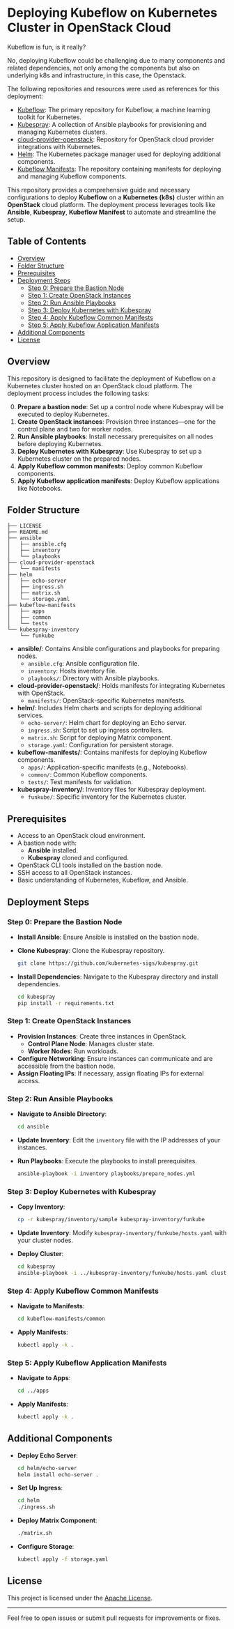 # Deploying Kubeflow on Kubernetes Cluster in OpenStack Cloud

Kubeflow is fun, is it really?

No, deploying Kubeflow could be challenging due to many components and related dependencies, not only among the components but also on underlying k8s and infrastructure, in this case, the Openstack. 

The following repositories and resources were used as references for this deployment:

- [Kubeflow](https://github.com/kubeflow/kubeflow): The primary repository for Kubeflow, a machine learning toolkit for Kubernetes.
- [Kubespray](https://github.com/kubernetes-sigs/kubespray): A collection of Ansible playbooks for provisioning and managing Kubernetes clusters.
- [cloud-provider-openstack](https://github.com/kubernetes/cloud-provider-openstack): Repository for OpenStack cloud provider integrations with Kubernetes.
- [Helm](https://github.com/helm/helm): The Kubernetes package manager used for deploying additional components.
- [Kubeflow Manifests](https://github.com/kubeflow/manifests): The repository containing manifests for deploying and managing Kubeflow components.

This repository provides a comprehensive guide and necessary configurations to deploy **Kubeflow** on a **Kubernetes (k8s)** cluster within an **OpenStack** cloud platform. The deployment process leverages tools like **Ansible**, **Kubespray**, **Kubeflow Manifest** to automate and streamline the setup.

## Table of Contents

- [Overview](#overview)
- [Folder Structure](#folder-structure)
- [Prerequisites](#prerequisites)
- [Deployment Steps](#deployment-steps)
  - [Step 0: Prepare the Bastion Node](#step-0-prepare-the-bastion-node)
  - [Step 1: Create OpenStack Instances](#step-1-create-openstack-instances)
  - [Step 2: Run Ansible Playbooks](#step-2-run-ansible-playbooks)
  - [Step 3: Deploy Kubernetes with Kubespray](#step-3-deploy-kubernetes-with-kubespray)
  - [Step 4: Apply Kubeflow Common Manifests](#step-4-apply-kubeflow-common-manifests)
  - [Step 5: Apply Kubeflow Application Manifests](#step-5-apply-kubeflow-application-manifests)
- [Additional Components](#additional-components)
- [License](#license)

## Overview

This repository is designed to facilitate the deployment of Kubeflow on a Kubernetes cluster hosted on an OpenStack cloud platform. The deployment process includes the following tasks:

0. **Prepare a bastion node**: Set up a control node where Kubespray will be executed to deploy Kubernetes.
1. **Create OpenStack instances**: Provision three instances—one for the control plane and two for worker nodes.
2. **Run Ansible playbooks**: Install necessary prerequisites on all nodes before deploying Kubernetes.
3. **Deploy Kubernetes with Kubespray**: Use Kubespray to set up a Kubernetes cluster on the prepared nodes.
4. **Apply Kubeflow common manifests**: Deploy common Kubeflow components.
5. **Apply Kubeflow application manifests**: Deploy Kubeflow applications like Notebooks.

## Folder Structure

```plaintext
├── LICENSE
├── README.md
├── ansible
│   ├── ansible.cfg
│   ├── inventory
│   └── playbooks
├── cloud-provider-openstack
│   └── manifests
├── helm
│   ├── echo-server
│   ├── ingress.sh
│   ├── matrix.sh
│   └── storage.yaml
├── kubeflow-manifests
│   ├── apps
│   ├── common
│   └── tests
└── kubespray-inventory
    └── funkube
```

- **ansible/**: Contains Ansible configurations and playbooks for preparing nodes.
  - `ansible.cfg`: Ansible configuration file.
  - `inventory`: Hosts inventory file.
  - `playbooks/`: Directory with Ansible playbooks.
- **cloud-provider-openstack/**: Holds manifests for integrating Kubernetes with OpenStack.
  - `manifests/`: OpenStack-specific Kubernetes manifests.
- **helm/**: Includes Helm charts and scripts for deploying additional services.
  - `echo-server/`: Helm chart for deploying an Echo server.
  - `ingress.sh`: Script to set up ingress controllers.
  - `matrix.sh`: Script for deploying Matrix component.
  - `storage.yaml`: Configuration for persistent storage.
- **kubeflow-manifests/**: Contains manifests for deploying Kubeflow components.
  - `apps/`: Application-specific manifests (e.g., Notebooks).
  - `common/`: Common Kubeflow components.
  - `tests/`: Test manifests for validation.
- **kubespray-inventory/**: Inventory files for Kubespray deployment.
  - `funkube/`: Specific inventory for the Kubernetes cluster.

## Prerequisites

- Access to an OpenStack cloud environment.
- A bastion node with:
  - **Ansible** installed.
  - **Kubespray** cloned and configured.
- OpenStack CLI tools installed on the bastion node.
- SSH access to all OpenStack instances.
- Basic understanding of Kubernetes, Kubeflow, and Ansible.

## Deployment Steps

### Step 0: Prepare the Bastion Node

- **Install Ansible**: Ensure Ansible is installed on the bastion node.
- **Clone Kubespray**: Clone the Kubespray repository.

  ```bash
  git clone https://github.com/kubernetes-sigs/kubespray.git
  ```

- **Install Dependencies**: Navigate to the Kubespray directory and install dependencies.

  ```bash
  cd kubespray
  pip install -r requirements.txt
  ```

### Step 1: Create OpenStack Instances

- **Provision Instances**: Create three instances in OpenStack.
  - **Control Plane Node**: Manages cluster state.
  - **Worker Nodes**: Run workloads.
- **Configure Networking**: Ensure instances can communicate and are accessible from the bastion node.
- **Assign Floating IPs**: If necessary, assign floating IPs for external access.

### Step 2: Run Ansible Playbooks

- **Navigate to Ansible Directory**:

  ```bash
  cd ansible
  ```

- **Update Inventory**: Edit the `inventory` file with the IP addresses of your instances.
- **Run Playbooks**: Execute the playbooks to install prerequisites.

  ```bash
  ansible-playbook -i inventory playbooks/prepare_nodes.yml
  ```

### Step 3: Deploy Kubernetes with Kubespray

- **Copy Inventory**:

  ```bash
  cp -r kubespray/inventory/sample kubespray-inventory/funkube
  ```

- **Update Inventory**: Modify `kubespray-inventory/funkube/hosts.yaml` with your cluster nodes.
- **Deploy Cluster**:

  ```bash
  cd kubespray
  ansible-playbook -i ../kubespray-inventory/funkube/hosts.yaml cluster.yml
  ```

### Step 4: Apply Kubeflow Common Manifests

- **Navigate to Manifests**:

  ```bash
  cd kubeflow-manifests/common
  ```

- **Apply Manifests**:

  ```bash
  kubectl apply -k .
  ```

### Step 5: Apply Kubeflow Application Manifests

- **Navigate to Apps**:

  ```bash
  cd ../apps
  ```

- **Apply Manifests**:

  ```bash
  kubectl apply -k .
  ```

## Additional Components

- **Deploy Echo Server**:

  ```bash
  cd helm/echo-server
  helm install echo-server .
  ```

- **Set Up Ingress**:

  ```bash
  cd helm
  ./ingress.sh
  ```

- **Deploy Matrix Component**:

  ```bash
  ./matrix.sh
  ```

- **Configure Storage**:

  ```bash
  kubectl apply -f storage.yaml
  ```

## License

This project is licensed under the [Apache License](LICENSE).

---

Feel free to open issues or submit pull requests for improvements or fixes.

